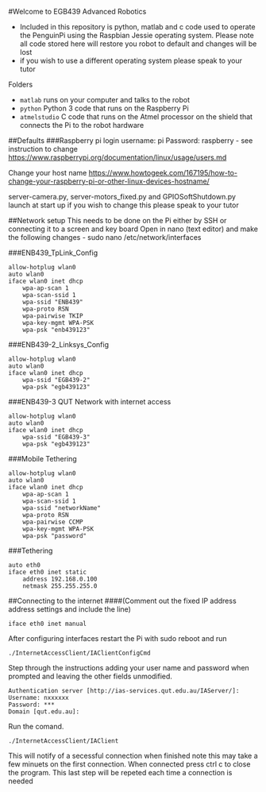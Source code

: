 #Welcome to EGB439 Advanced Robotics
  - Included in this repository is python, matlab and c code used to operate the
    PenguinPi using the Raspbian Jessie operating system. Please note all code
    stored here will restore you robot to default and changes will be lost
  - if you wish to use a different operating system please speak to your tutor
  
Folders
  - ```matlab``` runs on your computer and talks to the robot
  - ```python``` Python 3 code that runs on the Raspberry Pi
  - ```atmelstudio``` C code that runs on the Atmel processor on the shield that connects the Pi to the robot hardware

##Defaults
###Raspberry pi login
  username: pi
  Password: raspberry - see instruction to change
  https://www.raspberrypi.org/documentation/linux/usage/users.md

Change your host name https://www.howtogeek.com/167195/how-to-change-your-raspberry-pi-or-other-linux-devices-hostname/

server-camera.py, server-motors_fixed.py and GPIOSoftShutdown.py launch at
start up if you wish to change this please speak to your tutor

##Network setup
This needs to be done on the Pi either by SSH or connecting it to a screen and key board
Open in nano (text editor) and make the following changes - sudo nano /etc/network/interfaces

###ENB439_TpLink_Config
```
allow-hotplug wlan0 
auto wlan0
iface wlan0 inet dhcp
    wpa-ap-scan 1
    wpa-scan-ssid 1
    wpa-ssid "ENB439"
    wpa-proto RSN
    wpa-pairwise TKIP
    wpa-key-mgmt WPA-PSK
    wpa-psk "enb439123"
```

###ENB439-2_Linksys_Config
```
allow-hotplug wlan0 
auto wlan0
iface wlan0 inet dhcp
    wpa-ssid "EGB439-2"
    wpa-psk "egb439123"
```

###ENB439-3 QUT Network with internet access
```
allow-hotplug wlan0 
auto wlan0
iface wlan0 inet dhcp
    wpa-ssid "EGB439-3"
    wpa-psk "egb439123"
```

###Mobile Tethering
```
allow-hotplug wlan0
auto wlan0
iface wlan0 inet dhcp
    wpa-ap-scan 1
    wpa-scan-ssid 1
    wpa-ssid "networkName"
    wpa-proto RSN
    wpa-pairwise CCMP
    wpa-key-mgmt WPA-PSK
    wpa-psk "password"
```

###Tethering
```
auto eth0
iface eth0 inet static
    address 192.168.0.100
    netmask 255.255.255.0

```

##Connecting to the internet 
####(Comment out the fixed IP address address settings and include the line)
```
iface eth0 inet manual
```
After configuring interfaces restart the Pi with sudo reboot and run
```
./InternetAccessClient/IAClientConfigCmd
```
Step through the instructions adding your user name and password when prompted and leaving the other fields unmodified.
```
Authentication server [http://ias-services.qut.edu.au/IAServer/]:
Username: nxxxxxx
Password: ***
Domain [qut.edu.au]:
```
Run the comand. 
```
./InternetAccessClient/IAClient
```
This will notify of a secessful connection when finished note this may take a few minuets on the first connection. When connected press ctrl c to close the program.
This last step will be repeted each time a connection is needed
